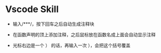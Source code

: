# Vscode Skill

- 输入/***/，按下回车之后自动生成注释块

- 在函数声明的顶上添加注释，之后鼠标放在函数名成上面会自动显示注释

- 光标右边是一个 ） 的话，再输入一次 ），会把这个括号覆盖

